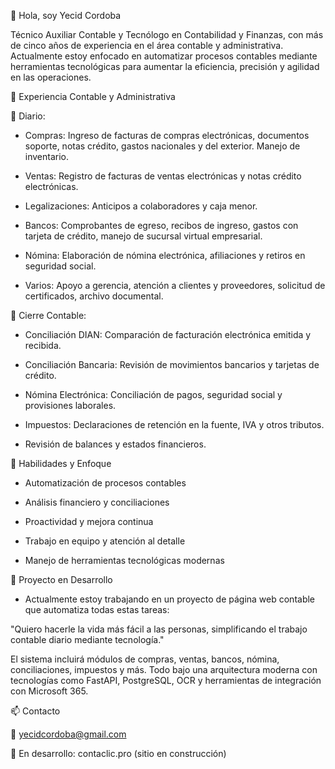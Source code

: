 👋 Hola, soy Yecid Cordoba

Técnico Auxiliar Contable y Tecnólogo en Contabilidad y Finanzas, con más de cinco años de experiencia en el área contable y administrativa. Actualmente estoy enfocado en automatizar procesos contables mediante herramientas tecnológicas para aumentar la eficiencia, precisión y agilidad en las operaciones.

💼 Experiencia Contable y Administrativa

🧾 Diario:

- Compras: Ingreso de facturas de compras electrónicas, documentos soporte, notas crédito, gastos nacionales y del exterior. Manejo de inventario.

- Ventas: Registro de facturas de ventas electrónicas y notas crédito electrónicas.

- Legalizaciones: Anticipos a colaboradores y caja menor.

- Bancos: Comprobantes de egreso, recibos de ingreso, gastos con tarjeta de crédito, manejo de sucursal virtual empresarial.

- Nómina: Elaboración de nómina electrónica, afiliaciones y retiros en seguridad social.

- Varios: Apoyo a gerencia, atención a clientes y proveedores, solicitud de certificados, archivo documental.

📅 Cierre Contable:

- Conciliación DIAN: Comparación de facturación electrónica emitida y recibida.

- Conciliación Bancaria: Revisión de movimientos bancarios y tarjetas de crédito.

- Nómina Electrónica: Conciliación de pagos, seguridad social y provisiones laborales.

- Impuestos: Declaraciones de retención en la fuente, IVA y otros tributos.

- Revisión de balances y estados financieros.

🔧 Habilidades y Enfoque

- Automatización de procesos contables

- Análisis financiero y conciliaciones

- Proactividad y mejora continua

- Trabajo en equipo y atención al detalle

- Manejo de herramientas tecnológicas modernas

🚀 Proyecto en Desarrollo

- Actualmente estoy trabajando en un proyecto de página web contable que automatiza todas estas tareas:

"Quiero hacerle la vida más fácil a las personas, simplificando el trabajo contable diario mediante tecnología."

El sistema incluirá módulos de compras, ventas, bancos, nómina, conciliaciones, impuestos y más. Todo bajo una arquitectura moderna con tecnologías como FastAPI, PostgreSQL, OCR y herramientas de integración con Microsoft 365.

📫 Contacto

📧 yecidcordoba@gmail.com

💼 En desarrollo: contaclic.pro (sitio en construcción)